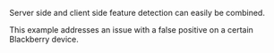 Server side and client side feature detection can easily be combined.

This example addresses an issue with a false positive on a certain Blackberry device.

